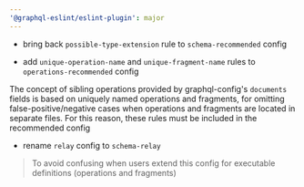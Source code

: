 ```yaml
---
'@graphql-eslint/eslint-plugin': major
---
```


- bring back `possible-type-extension` rule to `schema-recommended` config

- add `unique-operation-name` and `unique-fragment-name` rules to `operations-recommended` config

The concept of sibling operations provided by graphql-config's `documents` fields is based on
uniquely named operations and fragments, for omitting false-positive/negative cases when operations
and fragments are located in separate files. For this reason, these rules must be included in the
recommended config

- rename `relay` config to `schema-relay`

> To avoid confusing when users extend this config for executable definitions (operations and
> fragments)
